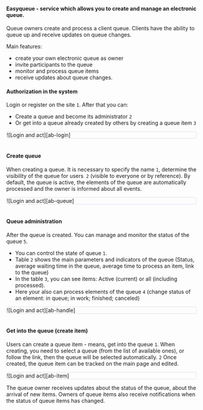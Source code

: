 #### Easyqueue - service which allows you to create and manage an electronic queue.

Queue owners create and process a client queue.
Clients have the ability to queue up and receive updates on queue changes.

Main features:
 - create your own electronic queue as owner
 - invite participants to the queue
 - monitor and process queue items
 - receive updates about queue changes.
 

#### Authorization in the system
Login or register on the site `1`. After that you can:
  - Create a queue and become its administrator `2`
  - Or get into a queue already created by others by creating a queue item `3`
  
  <div class="btn-group" style="border: 1px solid #dddfeb; border-radius: 5px"> 
  ![Login and act][ab-login]
  </div>
  
  <br>

#### Create queue
When creating a queue. It is necessary to specify the name `1`, determine the visibility of the queue for users` 2` (visible to everyone or by reference).
By default, the queue is active, the elements of the queue are automatically processed and the owner is informed about all events.
 
  <div class="btn-group" style="border: 1px solid #dddfeb; border-radius: 5px"> 
  ![Login and act][ab-queue]
  </div>
  
  <br>
 
#### Queue administration
After the queue is created. You can manage and monitor the status of the queue `5`.
   - You can control the state of queue `1`.
   - Table `2` shows the main parameters and indicators of the queue (Status, average waiting time in the queue, average time to process an item, link to the queue)
   - In the table `3`, you can see items: Active (current) or all (including processed).
   - Here your also can process elements of the queue `4` (change status of an element: in queue; in work; finished; canceled)
  
  <div class="btn-group" style="border: 1px solid #dddfeb; border-radius: 5px"> 
  ![Login and act][ab-handle]
  </div>
  
  <br>
  
#### Get into the queue (create item)
Users can create a queue item - means, get into the queue `1`.
When creating, you need to select a queue (from the list of available ones), or follow the link, then the queue will be selected automatically. `2`
Once created, the queue item can be tracked on the main page and edited.
  
  <div class="btn-group" style="border: 1px solid #dddfeb; border-radius: 5px"> 
  ![Login and act][ab-item]
  </div>
  
The queue owner receives updates about the status of the queue, about the arrival of new items.
Owners of queue items also receive notifications when the status of queue items has changed.
  
[ab-login]: ../../img/faq/ab_login.png
[ab-queue]: ../../img/faq/ab_queue.png
[ab-handle]: ../../img/faq/ab_handle.png
[ab-item]: ../../img/faq/ab_item.png